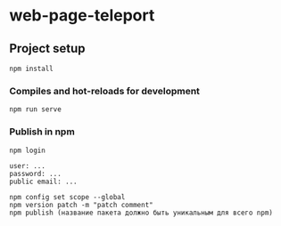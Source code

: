 # web-page-teleport

## Project setup
```
npm install
```

### Compiles and hot-reloads for development
```
npm run serve
```

### Publish in npm 

```
npm login

user: ...
password: ...
public email: ...

npm config set scope --global
npm version patch -m "patch comment"
npm publish (название пакета должно быть уникальным для всего npm)

```
